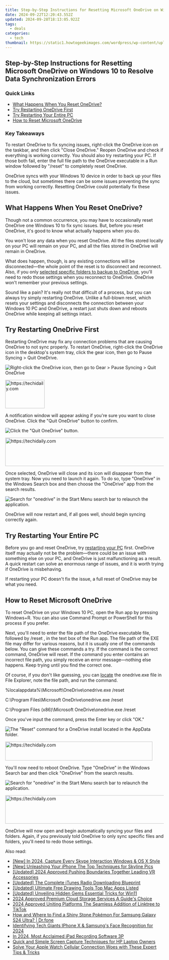 ```yaml
---
title: Step-by-Step Instructions for Resetting Microsoft OneDrive on Windows 10 to Resolve Data Synchronization Errors
date: 2024-09-22T12:20:43.552Z
updated: 2024-09-28T18:13:05.922Z
tags:
  - deals
categories:
  - tech
thumbnail: https://static1.howtogeekimages.com/wordpress/wp-content/uploads/2023/12/52687750468_dc6bdda141_o-13.jpg
---
```


## Step-by-Step Instructions for Resetting Microsoft OneDrive on Windows 10 to Resolve Data Synchronization Errors

### Quick Links

* [What Happens When You Reset OneDrive?](https://program-issues.techidaily.com/top-6-solutions-to-resolve-hogwarts-legacy-game-lagging/)
* [Try Restarting OneDrive First](https://ios-pokemon-go.techidaily.com/in-2024-pokemon-go-no-gps-signal-heres-every-possible-solution-on-apple-iphone-14-pro-drfone-by-drfone-virtual-ios/)
* [Try Restarting Your Entire PC](https://fake-location.techidaily.com/how-to-simulate-gps-movement-in-ar-games-on-honor-x9a-drfone-by-drfone-virtual-android/)
* [How to Reset Microsoft OneDrive](https://windows11.techidaily.com/decoding-and-resolving-your-sound-cards-irq-mess/)

### Key Takeaways

 To restart OneDrive to fix syncing issues, right-click the OneDrive icon on the taskbar, and then click "Close OneDrive." Reopen OneDrive and check if everything is working correctly. You should also try restarting your PC. If those both fail, enter the full file path to the OneDrive executable in a Run window followed by "/reset" to completely reset OneDrive.

 OneDrive syncs with your Windows 10 device in order to back up your files to the cloud, but sometimes there can be some issues preventing the sync from working correctly. Resetting OneDrive could potentially fix these issues.

##  What Happens When You Reset OneDrive?

 Though not a common occurrence, you may have to occasionally reset OneDrive one Windows 10 to fix sync issues. But, before you reset OneDrive, it's good to know what actually happens when you do.

 You won't lose any data when you reset OneDrive. All the files stored locally on your PC will remain on your PC, and all the files stored in OneDrive will remain in OneDrive.

 What does happen, though, is any existing connections will be disconnected—the whole point of the reset is to disconnect and reconnect. Also, if you only [selected specific folders to backup to OneDrive](https://facebook-record-videos.techidaily.com/updated-mastering-cinematography-youtube-guides-by-aspiring-directors/), you'll need to redo those settings when you reconnect to OneDrive. OneDrive won't remember your previous settings.

 Sound like a pain? It's really not that difficult of a process, but you can always try simply restarting OneDrive. Unlike a full-blown reset, which resets your settings and disconnects the connection between your Windows 10 PC and OneDrive, a restart just shuts down and reboots OneDrive while keeping all settings intact.

##  Try Restarting OneDrive First

 Restarting OneDrive may fix any connection problems that are causing OneDrive to not sync properly. To restart OneDrive, right-click the OneDrive icon in the desktop's system tray, click the gear icon, then go to Pause Syncing > Quit OneDrive. 

![Right-click the OneDrive icon, then go to Gear > Pause Syncing > Quit OneDrive](https://static1.howtogeekimages.com/wordpress/wp-content/uploads/2023/12/turn-onedrive-off-and-back-on-again.png) 

<!-- affiliate ads begin -->
<a href="https://aligracehair.sjv.io/c/5597632/2135395/19272" target="_top" id="2135395">
  <img src="//a.impactradius-go.com/display-ad/19272-2135395" border="0" alt="https://techidaily.com" width="125" height="90"/>
</a>
<img height="0" width="0" src="https://aligracehair.sjv.io/i/5597632/2135395/19272" style="position:absolute;visibility:hidden;" border="0" />
<!-- affiliate ads end -->

 A notification window will appear asking if you're sure you want to close OneDrive. Click the "Quit OneDrive" button to confirm.

![Click the "Quit OneDrive" button.](https://static1.howtogeekimages.com/wordpress/wp-content/uploads/2023/12/quit-onedrive.png) 

<!-- affiliate ads begin -->
<a href="https://aligracehair.sjv.io/c/5597632/1880960/19272" target="_top" id="1880960">
  <img src="//a.impactradius-go.com/display-ad/19272-1880960" border="0" alt="https://techidaily.com" width="728" height="90"/>
</a>
<img height="0" width="0" src="https://aligracehair.sjv.io/i/5597632/1880960/19272" style="position:absolute;visibility:hidden;" border="0" />
<!-- affiliate ads end -->

 Once selected, OneDrive will close and its icon will disappear from the system tray. Now you need to launch it again. To do so, type "OneDrive" in the Windows Search box and then choose the "OneDrive" app from the search results.

![Search for "onedrive" in the Start Menu search bar to relaunch the application.](https://static1.howtogeekimages.com/wordpress/wp-content/uploads/2023/12/relaunch.png) 

 OneDrive will now restart and, if all goes well, should begin syncing correctly again.

##  Try Restarting Your Entire PC

 Before you go and reset OneDrive, try [restarting your PC](https://instagram-clips.techidaily.com/2024-approved-15-must-use-hashtags-for-popularity-on-instagram-feed/) first. OneDrive itself may actually not be the problem—there could be an issue with something else on your PC, and OneDrive is just malfunctioning as a result. A quick restart can solve an enormous range of issues, and it is worth trying if OneDrive is misbehaving. 

 If restarting your PC doesn't fix the issue, a full reset of OneDrive may be what you need.

##  How to Reset Microsoft OneDrive

 To reset OneDrive on your Windows 10 PC, open the Run app by pressing Windows+R. You can also use Command Prompt or PowerShell for this process if you prefer.

 Next, you'll need to enter the file path of the OneDrive executable file, followed by /reset , in the text box of the Run app. The file path of the EXE file may differ for various reasons, but it is usually one of the commands below. You can give these commands a try. If the command is the correct command, OneDrive will reset. If the command you enter contains an incorrect file path, you simply receive an error message—nothing else happens. Keep trying until you find the correct one.

 Of course, if you don't like guessing, you can [locate](https://fox-boxes.techidaily.com/updated-2024-approved-devising-epoch-shifting-spectacles/) the onedrive.exe file in File Explorer, note the file path, and run the command.

%localappdata%\Microsoft\OneDrive\onedrive.exe /reset

C:\Program Files\Microsoft OneDrive\onedrive.exe /reset

C:\Program Files (x86)\Microsoft OneDrive\onedrive.exe /reset

 Once you've input the command, press the Enter key or click "OK."

![The "Reset" command for a OneDrive install located in the AppData folder.](https://static1.howtogeekimages.com/wordpress/wp-content/uploads/2023/12/reset-cmd.png) 

<!-- affiliate ads begin -->
<a href="https://aligracehair.sjv.io/c/5597632/2135374/19272" target="_top" id="2135374">
  <img src="//a.impactradius-go.com/display-ad/19272-2135374" border="0" alt="https://techidaily.com" width="468" height="60"/>
</a>
<img height="0" width="0" src="https://aligracehair.sjv.io/i/5597632/2135374/19272" style="position:absolute;visibility:hidden;" border="0" />
<!-- affiliate ads end -->

 You'll now need to reboot OneDrive. Type "OneDrive" in the Windows Search bar and then click "OneDrive" from the search results.

![Search for "onedrive" in the Start Menu search bar to relaunch the application.](https://static1.howtogeekimages.com/wordpress/wp-content/uploads/2023/12/relaunch.png) 

<!-- affiliate ads begin -->
<a href="https://appsumo.8odi.net/c/5597632/2049382/7443" target="_top" id="2049382">
  <img src="//a.impactradius-go.com/display-ad/7443-2049382" border="0" alt="https://techidaily.com" width="728" height="90"/>
</a>
<img height="0" width="0" src="https://appsumo.8odi.net/i/5597632/2049382/7443" style="position:absolute;visibility:hidden;" border="0" />
<!-- affiliate ads end -->

 OneDrive will now open and begin automatically syncing your files and folders. Again, if you previously told OneDrive to only sync specific files and folders, you'll need to redo those settings.

<ins class="adsbygoogle"
     style="display:block"
     data-ad-format="autorelaxed"
     data-ad-client="ca-pub-7571918770474297"
     data-ad-slot="1223367746"></ins>

<ins class="adsbygoogle"
     style="display:block"
     data-ad-client="ca-pub-7571918770474297"
     data-ad-slot="8358498916"
     data-ad-format="auto"
     data-full-width-responsive="true"></ins>

<span class="atpl-alsoreadstyle">Also read:</span>
<div><ul>
<li><a href="https://video-screen-grab.techidaily.com/new-in-2024-capture-every-skype-interaction-windows-and-os-x-style/"><u>[New] In 2024, Capture Every Skype Interaction Windows & OS X Style</u></a></li>
<li><a href="https://some-skills.techidaily.com/new-unleashing-your-iphone-the-top-techniques-for-skyline-pics/"><u>[New] Unleashing Your iPhone The Top Techniques for Skyline Pics</u></a></li>
<li><a href="https://fox-direct.techidaily.com/updated-2024-approved-pushing-boundaries-together-leading-vr-accessories/"><u>[Updated] 2024 Approved Pushing Boundaries Together Leading VR Accessories</u></a></li>
<li><a href="https://some-skills.techidaily.com/updated-the-complete-itunes-radio-downloading-blueprint/"><u>[Updated] The Complete iTunes Radio Downloading Blueprint</u></a></li>
<li><a href="https://some-skills.techidaily.com/updated-ultimate-free-drawing-tools-top-mac-apps-listed/"><u>[Updated] Ultimate Free Drawing Tools Top Mac Apps Listed</u></a></li>
<li><a href="https://some-skills.techidaily.com/updated-unveiling-hidden-gems-essential-tricks-for-win11/"><u>[Updated] Unveiling Hidden Gems Essential Tricks for Win11</u></a></li>
<li><a href="https://some-skills.techidaily.com/2024-approved-premium-cloud-storage-services-a-guides-choice/"><u>2024 Approved Premium Cloud Storage Services A Guide's Choice</u></a></li>
<li><a href="https://some-skills.techidaily.com/2024-approved-uniting-platforms-the-seamless-addition-of-linktree-to-tiktok/"><u>2024 Approved Uniting Platforms The Seamless Addition of Linktree to TikTok</u></a></li>
<li><a href="https://change-location.techidaily.com/how-and-where-to-find-a-shiny-stone-pokemon-for-samsung-galaxy-s24-ultra-drfone-by-drfone-virtual-android/"><u>How and Where to Find a Shiny Stone Pokémon For Samsung Galaxy S24 Ultra? | Dr.fone</u></a></li>
<li><a href="https://some-techniques.techidaily.com/identifying-tech-giants-iphone-x-and-samsungs-face-recognition-for-2024/"><u>Identifying Tech Giants IPhone X & Samsung's Face Recognition for 2024</u></a></li>
<li><a href="https://digital-screen-recording.techidaily.com/in-2024-most-acclaimed-ipad-recording-software-3p/"><u>In 2024, Most Acclaimed iPad Recording Software 3P</u></a></li>
<li><a href="https://tech-recovery.techidaily.com/quick-and-simple-screen-capture-techniques-for-hp-laptop-owners/"><u>Quick and Simple Screen Capture Techniques for HP Laptop Owners</u></a></li>
<li><a href="https://tech-recovery.techidaily.com/solve-your-apple-watch-cellular-connection-woes-with-these-expert-tips-and-tricks/"><u>Solve Your Apple Watch Cellular Connection Woes with These Expert Tips & Tricks</u></a></li>
</ul></div>

